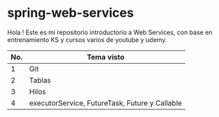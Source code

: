 # spring-web-services

Hola ! Este es mi repositorio introductorio a Web Services, con base en entrenamiento KS y cursos varios de youtube y udemy. 

|No.|Tema visto|
|---|---|
|1|Git|
|2|Tablas|
|3|Hilos|
|4|executorService, FutureTask, Future y Callable|
